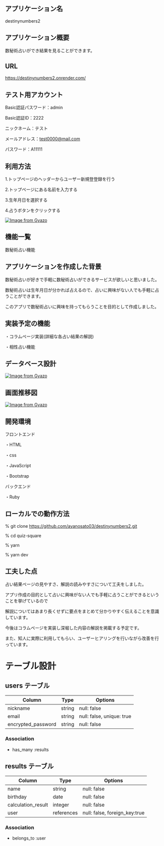 ## アプリケーション名
destinynumbers2

## アプリケーション概要
数秘術占いができ結果を見ることができます。

## URL
https://destinynumbers2.onrender.com/

## テスト用アカウント

Basic認証パスワード：admin

Basic認証ID：2222

ニックネーム：テスト

メールアドレス：test0000@mail.com

パスワード：A11111

## 利用方法
1.トップページのヘッダーからユーザー新規登登録を行う

2.トップページにある名前を入力する

3.生年月日を選択する

4.占うボタンをクリックする

[![Image from Gyazo](https://i.gyazo.com/bb5b00513bbe5a6271a179dd31da0398.gif)](https://gyazo.com/bb5b00513bbe5a6271a179dd31da0398)

## 機能一覧
数秘術占い機能

## アプリケーションを作成した背景
数秘術占いが好きで手軽に数秘術占いができるサービスが欲しいと思いました。

数秘術占いは生年月日が分かれば占えるので、占いに興味がない人でも手軽に占うことができます。

このアプリで数秘術占いに興味を持ってもらうことを目的として作成しました。

## 実装予定の機能
・コラムページ実装(詳細な各占い結果の解説)

・相性占い機能

## データベース設計
[![Image from Gyazo](https://i.gyazo.com/9b8c73b1ecfb8b926179d3dfbaee9048.png)](https://gyazo.com/9b8c73b1ecfb8b926179d3dfbaee9048)
## 画面推移図
[![Image from Gyazo](https://i.gyazo.com/6040e4c30a725ddbfdd0beba1e2a6dad.png)](https://gyazo.com/6040e4c30a725ddbfdd0beba1e2a6dad)

## 開発環境
フロントエンド

・HTML

・css

・JavaScript

・Bootstrap

バックエンド

・Ruby

## ローカルでの動作方法
% git clone https://github.com/ayanosato03/destinynumbers2.git

% cd quiz-square

% yarn

% yarn dev

## 工夫した点
占い結果ページの見やすさ、解説の読みやすさについて工夫をしました。

アプリ作成の目的として占いに興味がない人でも手軽に占うことができるということを挙げているので

解説についてはあまり長くせずに要点をまとめて分かりやすく伝えることを意識しています。

今後はコラムページを実装し深堀した内容の解説を掲載する予定です。

また、知人に実際に利用してもらい、ユーザーヒアリングを行いながら改善を行っています。

# テーブル設計

## users テーブル

| Column             | Type   | Options     |
| ------------------ | ------ | ----------- |
| nickname           | string | null: false |
| email              | string | null: false, unique: true |
| encrypted_password | string | null: false |

### Association
- has_many :results

## results テーブル
| Column             | Type        | Options     |
| ------------------ | ----------- | ----------- |
| name               | string      | null: false |
| birthday           | date        | null: false |
| calculation_result | integer     | null: false |
| user               | references  | null: false, foreign_key:true |

### Association
- belongs_to :user